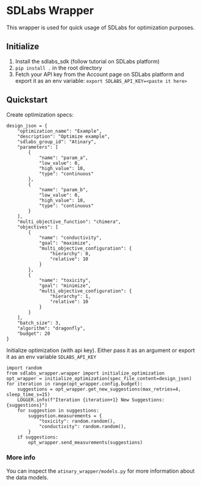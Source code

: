 # SDLabs Wrapper
This wrapper is used for quick usage of SDLabs for optimization purposes.
## Initialize
1. Install the sdlabs_sdk (follow tutorial on SDLabs platform)
2. `pip install .` in the root directory
4. Fetch your API key from the Account page on SDLabs platform and export it as an env variable:
   `export SDLABS_API_KEY=<paste it here>`
## Quickstart
Create optimization specs:
```
design_json = {
    "optimization_name": "Example",
    "description": "Optimize example",
    "sdlabs_group_id": "Atinary",
    "parameters": [
        {
            "name": "param_a",
            "low_value": 0,
            "high_value": 10,
            "type": "continuous"
        },
        {
            "name": "param_b",
            "low_value": 0,
            "high_value": 10,
            "type": "continuous"
        }
    ],
    "multi_objective_function": "chimera",
    "objectives": [
        {
            "name": "conductivity",
            "goal": "maximize",
            "multi_objective_configuration": {
                "hierarchy": 0,
                "relative": 10
            }
        },
        {
            "name": "toxicity",
            "goal": "minimize",
            "multi_objective_configuration": {
                "hierarchy": 1,
                "relative": 10
            }
        }
    ],
    "batch_size": 3,
    "algorithm": "dragonfly",
    "budget": 20
}

```
Initialize optimization (with api key). Either pass it as an argument or export it as an env variable  `SDLABS_API_KEY`
```
import random
from sdlabs_wrapper.wrapper import initialize_optimization
opt_wrapper = initialize_optimization(spec_file_content=design_json)
for iteration in range(opt_wrapper.config.budget):
    suggestions = opt_wrapper.get_new_suggestions(max_retries=4, sleep_time_s=15)
    LOGGER.info(f"Iteration {iteration+1} New Suggestions: {suggestions}")
    for suggestion in suggestions:
        suggestion.measurements = {
            "toxicity": random.random(),
            "conductivity": random.random(),
        }
    if suggestions:
        opt_wrapper.send_measurements(suggestions)
```
### More info
You can inspect the `atinary_wrapper/models.py` for more information about the data models.
